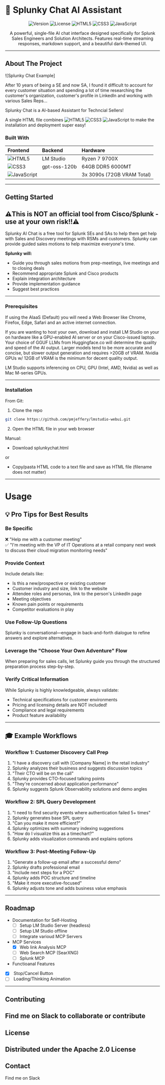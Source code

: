 
# 🤖 Splunky Chat AI Assistant

<div align="center">

![Version](https://img.shields.io/badge/version-1.0.0-blue.svg)
![License](https://img.shields.io/badge/license-MIT-green.svg)
![HTML5](https://img.shields.io/badge/HTML5-E34F26?logo=html5&logoColor=white)
![CSS3](https://img.shields.io/badge/CSS3-1572B6?logo=css3&logoColor=white)
![JavaScript](https://img.shields.io/badge/JavaScript-F7DF1E?logo=javascript&logoColor=black)

A powerful, single-file AI chat interface designed specifically for Splunk Sales Engineers and Solution Architects. Features real-time streaming responses, markdown support, and a beautiful dark-themed UI.
</div>

---

<!-- ABOUT THE PROJECT -->

## About The Project

![Splunky Chat Example][](./images/screenshot1.png)

After 10 years of being a SE and now SA, I found it difficult to account for every customer situation and spending a lot of time researching the customer's organization, customer's profile in LinkedIn and working with various Sales Reps...

Splunky Chat is a AI-based Assistant for Techncial Sellers!  

A single HTML file combines ![HTML5](https://img.shields.io/badge/HTML5-E34F26?logo=html5&logoColor=white)
![CSS3](https://img.shields.io/badge/CSS3-1572B6?logo=css3&logoColor=white)
![JavaScript](https://img.shields.io/badge/JavaScript-F7DF1E?logo=javascript&logoColor=black) to make the installation and deployment super easy!

### Built With

| Frontend | Backend | Hardware |
|:-------------|:------------|:-------------|
| ![HTML5](https://img.shields.io/badge/HTML5-E34F26?logo=html5&logoColor=white) | LM Studio | Ryzen 7 9700X |
| ![CSS3](https://img.shields.io/badge/CSS3-1572B6?logo=css3&logoColor=white) | gpt-oss-120b | 64GB DDR5 6000MT |
| ![JavaScript](https://img.shields.io/badge/JavaScript-F7DF1E?logo=javascript&logoColor=black) | | 3x 3090s (72GB VRAM Total) |

---

<!-- GETTING STARTED -->
## Getting Started

## ⚠️This is NOT an official tool from Cisco/Splunk - use at your own risk!!⚠️
Splunky AI Chat is a free tool for Splunk SEs and SAs to help them get help with Sales and Discovery meetings with RSMs and customers.  Splunky can provide guided sales motions to help maximize everyone's time.  

**Splunky will:**
- Guide you through sales motions from prep-meetings, live meetings and to closing deals
- Recommend appropriate Splunk and Cisco products
- Explain integration architecture
- Provide implementation guidance
- Suggest best practices

---

### Prerequisites

If using the AIaaS (Default) you will need a Web Browser like Chrome, Firefox, Edge, Safari and an active internet connection.

If you are wanting to host your own, download and install LM Studio on your on hardware like a GPU-enabled AI server or on your Cisco-issued laptop.
Your choice of GGUF LLMs from Huggingface.co will determine the quality and speed of the AI output.  Larger models tend to be more accurate and concise, but slower output generation and requires >20GB of VRAM.  Nvidia GPUs w/ 12GB of VRAM is the minimum for decent quality output.  

LM Studio supports inferencing on CPU, GPU (Intel, AMD, Nvidia) as well as Mac M-series GPUs.

---
### Installation
From Git:
1.  Clone the repo
   ```sh
   git clone https://github.com/pmjeffery/lmstudio-webui.git
   ```

2. Open the HTML file in your web browser

Manual:

* Download splunkychat.html

or

* Copy/pasta HTML code to a text file and save as HTML file (filename does not matter)

---

<!-- USAGE EXAMPLES -->
# Usage

## 💡 Pro Tips for Best Results

### Be Specific
❌ "Help me with a customer meeting"  
✅ "I'm meeting with the VP of IT Operations at a retail company next week to discuss their cloud migration monitoring needs"

### Provide Context
Include details like:
- Is this a new/prospective or existing customer
- Customer industry and size, link to the website
- Attendee roles and personas, link to the person's LinkedIn page
- Meeting objectives
- Known pain points or requirements
- Competitor evaluations in play

### Use Follow-Up Questions

Splunky is conversational—engage in back-and-forth dialogue to refine answers and explore alternatives.

### Leverage the "Choose Your Own Adventure" Flow
When preparing for sales calls, let Splunky guide you through the structured preparation process step-by-step.

### Verify Critical Information
While Splunky is highly knowledgeable, always validate:
- Technical specifications for customer environments
- Pricing and licensing details are NOT included!
- Compliance and legal requirements
- Product feature availability

---

## 🎓 Example Workflows

### Workflow 1: Customer Discovery Call Prep
1. "I have a discovery call with [Company Name] in the retail industry"
2. Splunky analyzes their business and suggests discussion topics
3. "Their CTO will be on the call"
4. Splunky provides CTO-focused talking points
5. "They're concerned about application performance"
6. Splunky suggests Splunk Observability solutions and demo angles

### Workflow 2: SPL Query Development
1. "I need to find security events where authentication failed 5+ times"
2. Splunky generates base SPL query
3. "Can you make it more efficient?"
4. Splunky optimizes with summary indexing suggestions
5. "How do I visualize this as a timechart?"
6. Splunky adds visualization commands and explains options

### Workflow 3: Post-Meeting Follow-Up
1. "Generate a follow-up email after a successful demo"
2. Splunky drafts professional email
3. "Include next steps for a POC"
4. Splunky adds POC structure and timeline
5. "Make it more executive-focused"
6. Splunky adjusts tone and adds business value emphasis

---
<!-- ROADMAP -->
## Roadmap
- Documentation for Self-Hosting
    - [ ] Setup LM Studio Server (headless)
    - [ ] Setup LM Studio offline 
    - [ ] Integrate varioud MCP Servers    

- MCP Services
    - [x] Web link Analysis MCP
    - [ ] Web Search MCP (SearXNG)
    - [ ] Splunk MCP

- Functioanal Features

- [x]  Stop/Cancel Button
- [ ]  Loading/Thinking Animation

---
<!-- CONTRIBUTING -->
## Contributing

Find me on Slack to collaborate or contribute
---
<!-- LICENSE -->
## License

Distributed under the Apache 2.0 License
---

<!-- CONTACT -->
## Contact

Find me on Slack
<!-- MARKDOWN LINKS & IMAGES -->
<!-- https://www.markdownguide.org/basic-syntax/#reference-style-links -->

<!-- Shields.io badges. You can a comprehensive list with many more badges at: https://github.com/inttter/md-badges -->
